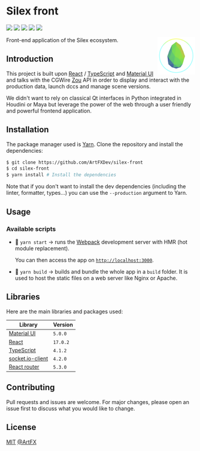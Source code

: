# Silex front

![](https://img.shields.io/badge/TypeScript-007ACC?style=for-the-badge&logo=typescript&logoColor=white) ![](https://img.shields.io/badge/React-20232A?style=for-the-badge&logo=react&logoColor=61DAFB) ![](https://img.shields.io/badge/React_Router-CA4245?style=for-the-badge&logo=react-router&logoColor=white) ![](https://img.shields.io/badge/Material--UI-0081CB?style=for-the-badge&logo=material-ui&logoColor=white) ![](https://img.shields.io/badge/HTML5-E34F26?style=for-the-badge&logo=html5&logoColor=white)

<img align="right" width="100" height="100" src="./src/assets/images/silex_logo.png">

Front-end application of the Silex ecosystem.

## Introduction

This project is built upon [React](https://reactjs.org/) / [TypeScript](https://www.typescriptlang.org/) and [Material UI](mui.com/) and talks with the CGWire [Zou](zou.cg-wire.com/) API in order to display and interact with the production data, launch dccs and manage scene versions.

We didn't want to rely on classical Qt interfaces in Python integrated in Houdini or Maya but leverage the power of the web through a user friendly and powerful frontend application.

## Installation

The package manager used is [Yarn](https://yarnpkg.com/). Clone the repository and install the dependencies:

```bash
$ git clone https://github.com/ArtFXDev/silex-front
$ cd silex-front
$ yarn install # Install the dependencies
```

Note that if you don't want to install the dev dependencies (including the linter, formatter, types...) you can use the `--production` argument to Yarn.

## Usage

### Available scripts

- 🚀 `yarn start` -> runs the [Webpack](https://webpack.js.org/configuration/dev-server/) development server with HMR (hot module replacement).

  You can then access the app on [`http://localhost:3000`](http://localhost:3000).

- 👷 `yarn build` -> builds and bundle the whole app in a `build` folder. It is used to host the static files on a web server like Nginx or Apache.

## Libraries

Here are the main libraries and packages used:

| Library                                       | Version  |
| --------------------------------------------- | -------- |
| [Material UI](https://mui.com/)               | `5.0.0`  |
| [React](https://reactjs.org/)                 | `17.0.2` |
| [TypeScript](https://www.typescriptlang.org/) | `4.1.2`  |
| [socket.io-client](https://socket.io/)        | `4.2.0`  |
| [React router](reactrouter.com/)              | `5.3.0`  |

## Contributing

Pull requests and issues are welcome. For major changes, please open an issue first to discuss what you would like to change.

## License

[MIT](./LICENSE.md) [@ArtFX](artfx.school/)
